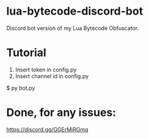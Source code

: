 # lua-bytecode-discord-bot
Discord bot version of my Lua Bytecode Obfuscator.

# Tutorial
1) Insert token in config.py
2) Insert channel id in config.py
   
$ py bot.py

# Done, for any issues:
https://discord.gg/GGErMjRGmq
